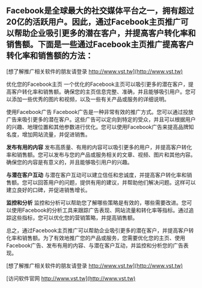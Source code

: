 ## **Facebook是全球最大的社交媒体平台之一，拥有超过20亿的活跃用户。因此，通过Facebook主页推广可以帮助企业吸引更多的潜在客户，并提高客户转化率和销售额。下面是一些通过Facebook主页推广提高客户转化率和销售额的方法：**

[想了解推广相关软件的朋友请登录 http://www.vst.tw](http://www.vst.tw)

优化您的Facebook主页
一个优化的Facebook主页可以吸引更多的潜在客户，提高客户转化率和销售额。确保您的主页信息完整、准确，并且能够吸引用户。您可以添加一些优秀的图片和视频，以及一些有关产品或服务的详细说明。

使用Facebook广告
Facebook广告是一种非常有效的推广方式。您可以通过投放广告来吸引更多的潜在客户。这些广告可以定向到特定的受众，并且可以根据用户的兴趣、地理位置和其他参数进行优化。您可以使用Facebook广告来提高品牌知名度，增加网站流量，并促进销售。

**发布有用的内容**
发布高质量、有用的内容可以吸引更多的用户，并提高客户转化率和销售额。您可以发布与您的产品或服务相关的文章、视频、图片和其他内容。确保您的内容是有意义的，并且能够吸引用户的兴趣。

**与潜在客户互动**
与潜在客户互动可以建立信任和忠诚度，并提高客户转化率和销售额。您可以回答用户的问题，提供有用的建议，并帮助他们解决问题。这样可以建立良好的口碑，并促进销售增长。

**监控和分析**
监控和分析可以帮助您了解哪些策略是有效的，哪些需要改进。您可以使用Facebook的分析工具来跟踪广告表现、网站流量和转化率等指标。通过追踪这些指标，您可以优化您的营销策略，并提高销售额。

总之，通过Facebook主页推广可以帮助企业吸引更多的潜在客户，并提高客户转化率和销售额。为了有效地推广您的产品或服务，您需要优化您的主页、使用Facebook广告、发布有用的内容、与潜在客户互动，并监控和分析您的广告表现。

[想了解推广相关软件的朋友请登录 http://www.vst.tw](http://www.vst.tw)


[访问软件官网 http://www.vst.tw](http://www.vst.tw)
